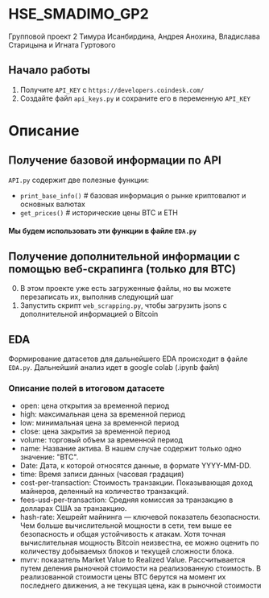 # HSE_SMADIMO_GP2

Групповой проект 2 Тимура Исанбирдина, Андрея Анохина, Владислава Старицына и Игната Гуртового

## Начало работы
1. Получите `API_KEY` с `https://developers.coindesk.com/`
2. Создайте файл `api_keys.py` и сохраните его в переменную `API_KEY`

# Описание
## Получение базовой информации по API
`API.py` содержит две полезные функции:
- `print_base_info()` # базовая информация о рынке криптовалют и основных валютах
- `get_prices()` # исторические цены BTC и ETH
#### Мы будем использовать эти функции в файле `EDA.py`

## Получение дополнительной информации с помощью веб-скрапинга (только для BTC)
0. В этом проекте уже есть загруженные файлы, но вы можете перезаписать их, выполнив следующий шаг
1. Запустить скрипт `web_scrapping.py`, чтобы загрузить jsons с дополнительной информацией о Bitcoin

## EDA
Формирование датасетов для дальнейшего EDA происходит в файле `EDA.py`. Дальнейший анализ идет в google colab (.ipynb файл)

### Описание полей в итоговом датасете
- open: цена открытия за временной период
- high: максимальная цена за временной период
- low: минимальная цена за временной период
- close: цена закрытия за временной период
- volume: торговый объем за временной период
- name: Название актива. В нашем случае содержит только одно значение: "BTC".
- Date: Дата, к которой относятся данные, в формате YYYY-MM-DD.
- time: Время записи данных (часовая градация)
- cost-per-transaction: Стоимость транзакции. Показывающая доход майнеров, деленный на количество транзакций.
- fees-usd-per-transaction: Средняя комиссия за транзакцию в долларах США за транзакцию.
- hash-rate: Хешрейт майнинга — ключевой показатель безопасности. Чем больше вычислительной мощности в сети, тем выше ее безопасность и общая устойчивость к атакам. Хотя точная вычислительная мощность Bitcoin неизвестна, ее можно оценить по количеству добываемых блоков и текущей сложности блока.
- mvrv: показатель Market Value to Realized Value. Рассчитывается путем деления рыночной стоимости на реализованную стоимость. В реализованной стоимости цены BTC берутся на момент их последнего движения, а не текущая цена, как в рыночной стоимости
